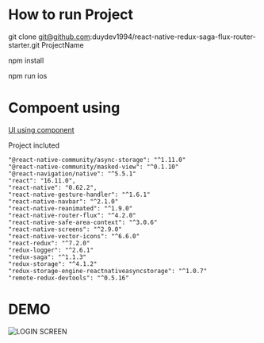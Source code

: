 # How to run Project

git clone git@github.com:duydev1994/react-native-redux-saga-flux-router-starter.git ProjectName

npm install

npm run ios

# Compoent using

[UI using component](https://react-native-elements.github.io/react-native-elements/docs/overview.html)

Project incluted

    "@react-native-community/async-storage": "^1.11.0"
    "@react-native-community/masked-view": "^0.1.10"
    "@react-navigation/native": "^5.5.1"
    "react": "16.11.0",
    "react-native": "0.62.2",
    "react-native-gesture-handler": "^1.6.1"
    "react-native-navbar": "^2.1.0"
    "react-native-reanimated": "^1.9.0"
    "react-native-router-flux": "^4.2.0"
    "react-native-safe-area-context": "^3.0.6"
    "react-native-screens": "^2.9.0"
    "react-native-vector-icons": "^6.6.0"
    "react-redux": "^7.2.0"
    "redux-logger": "^2.6.1"
    "redux-saga": "^1.1.3"
    "redux-storage": "^4.1.2"
    "redux-storage-engine-reactnativeasyncstorage": "^1.0.7"
    "remote-redux-devtools": "^0.5.16"

# DEMO

![LOGIN SCREEN]('demo-imges/screen-login.png')
